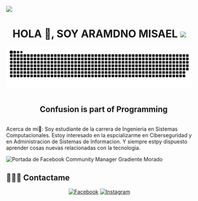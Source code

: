 <!--horizontal divider(gradiant)-->
<img src="https://user-images.githubusercontent.com/73097560/115834477-dbab4500-a447-11eb-908a-139a6edaec5c.gif">
<h1 align="center">HOLA 👋, SOY ARAMDNO MISAEL <img height="40" src="https://emoji.gg/assets/emoji/7333-parrotdance.gif"></h1>
<!--- snake -->
<div align="center">
  <img  src="https://github.com/1999AZZAR/1999AZZAR/blob/readme/resources/img/grid-snake.svg"
       alt="snake" /></a>
</div>


<!--h2 without bottom border-->
<div id="user-content-toc">
  <ul align="center">
    <summary><h2 style="display: inline-block">Confusion is part of Programming</h2></summary>
  </ul>
</div>
Acerca de mi🧑:
Soy estudiante de la carrera de Ingenieria en Sistemas Computacionales.
Estoy interesado en la espcializarme en Ciberseguridad y en Administracion de Sistemas de Informacion.
Y siempre estpy dispuesto aprender cosas nuevas relacionadas con la tecnologia.

![Portada de Facebook Community Manager Gradiente Morado](https://github.com/Armando10290/Armando10290/assets/164764295/2a4e5e75-9f12-4b87-910b-249b6c242b8e)

## 🙋🏻‍♂️ Contactame
<p align="center">
	<a href="https://www.facebook.com/misael221"><img src="https://img.icons8.com/bubbles/50/000000/facebook-new.png" alt="Facebook"/></a>
	<a href="https://www.instagram.com/armend452/"><img src="https://img.icons8.com/bubbles/50/000000/instagram.png" alt="Instagram"/></a>
<!--
**Armando10290/Armando10290** is a ✨ _special_ ✨ repository because its `README.md` (this file) appears on your GitHub profile.

Here are some ideas to get you started:

- 🔭 I’m currently working on ...
- 🌱 I’m currently learning ...
- 👯 I’m looking to collaborate on ...
- 🤔 I’m looking for help with ...
- 💬 Ask me about ...
- 📫 How to reach me: ...
- 😄 Pronouns: ...
- ⚡ Fun fact: ...
-->
